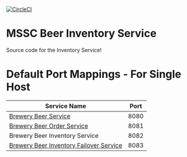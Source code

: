 [![CircleCI](https://circleci.com/gh/JulioAvalos/mssc-beer-inventory-service.svg?style=svg)](https://circleci.com/gh/JulioAvalos/mssc-beer-inventory-service)
# MSSC Beer Inventory Service

Source code for the Inventory Service!

# Default Port Mappings - For Single Host
| Service Name | Port | 
| --------| -----|
| [Brewery Beer Service](https://github.com/JulioAvalos/mssc-beer-service) | 8080 |
| [Brewery Beer Order Service](https://github.com/JulioAvalos/mssc-beer-order-service) | 8081 |
| Brewery Beer Inventory Service | 8082 |
| [Brewery Beer Inventory Failover Service](https://github.com/JulioAvalos/mssc-inventory-failover) | 8083 |
